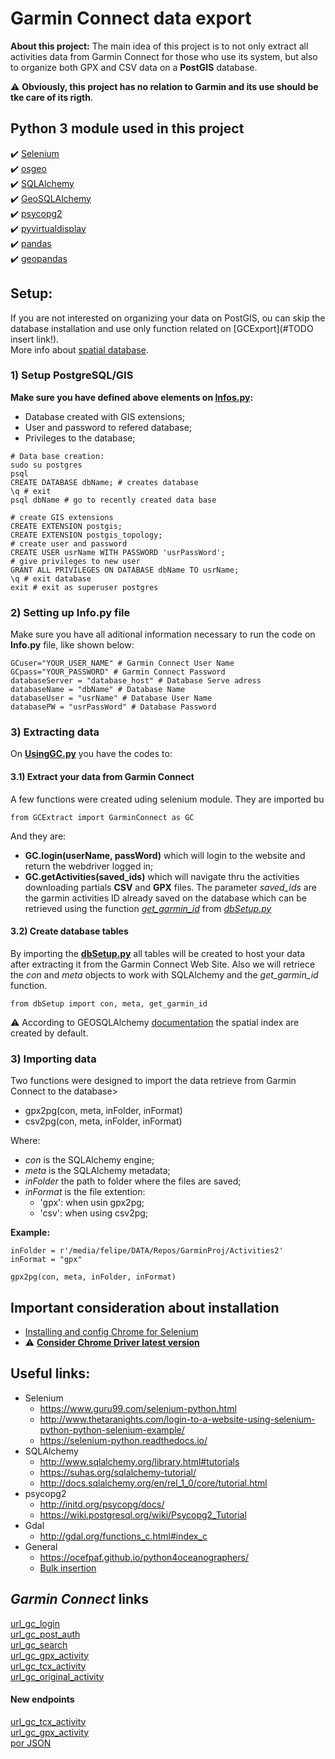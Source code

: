 # Garmin Connect data export
**About this project:** The main idea of this project is to not only extract all activities data from Garmin Connect for those who use its system, but also to organize both GPX and CSV data on a **PostGIS** database. 

:warning: **Obviously, this project has no relation to Garmin and its use should be tke care of its rigth**.

## Python 3 module used in this project
:heavy_check_mark: [Selenium](https://selenium-python.readthedocs.io/)  
:heavy_check_mark: [osgeo](http://gdal.org/python/)  
:heavy_check_mark: [SQLAlchemy](http://www.sqlalchemy.org/)  
:heavy_check_mark: [GeoSQLAlchemy](https://geoalchemy-2.readthedocs.io/en/latest/)  
:heavy_check_mark: [psycopg2](http://initd.org/psycopg/docs/)  
:heavy_check_mark: [pyvirtualdisplay](http://pyvirtualdisplay.readthedocs.io/en/latest/)  
:heavy_check_mark: [pandas](https://readthedocs.org/projects/pandas/)  
:heavy_check_mark: [geopandas](http://geopandas.org/index.html)  

## Setup:
If you are not interested on organizing your data on PostGIS, ou can skip the database installation and use only function related on [GCExport](#TODO insert link!).  
More info about [spatial database](https://postgis.net/).

### 1) Setup PostgreSQL/GIS

**Make sure you have defined above elements on [Infos.py](#2-setting-up-infopy-file):**

* Database created with GIS extensions;
* User and password to refered database;
* Privileges to the database;

```dbSpecifications
# Data base creation:
sudo su postgres
psql
CREATE DATABASE dbName; # creates database
\q # exit
psql dbName # go to recently created data base

# create GIS extensions
CREATE EXTENSION postgis;
CREATE EXTENSION postgis_topology; 
# create user and password
CREATE USER usrName WITH PASSWORD 'usrPassWord'; 
# give privileges to new user
GRANT ALL PRIVILEGES ON DATABASE dbName TO usrName; 
\q # exit database
exit # exit as superuser postgres
```
### 2) Setting up Info.py file
Make sure you have all aditional information necessary to run the code on **Info.py** file, like shown below:
```buildoutcfg
GCuser="YOUR_USER_NAME" # Garmin Connect User Name
GCpass="YOUR_PASSWORD" # Garmin Connect Password
databaseServer = "database_host" # Database Serve adress
databaseName = "dbName" # Database Name
databaseUser = "usrName" # Database User Name
databasePW = "usrPassWord" # Database Password
```

### 3) Extracting data
On **[UsingGC.py](https://github.com/FelipeSBarros/GarminDataExport/blob/refactorFunction/UsingGC.py)** you have the codes to:

#### 3.1) Extract your data from Garmin Connect
A few functions were created uding selenium module.
 They are imported bu
```
from GCExtract import GarminConnect as GC
```
And they are:  

- **GC.login(userName, passWord)** which will login to the website and return the webdriver logged in;  
- **GC.getActivities(saved_ids)** which will navigate thru the activities downloading partials **CSV** and **GPX** files. The parameter *saved_ids* are the garmin activities ID already saved on the database which can be retrieved using the function *[get_garmin_id](https://github.com/FelipeSBarros/GarminDataExport/blob/refactorFunction/dbSetup.py#L203)* from *[dbSetup.py](#32-creating-database-tables)*

#### 3.2) Create database tables
By importing the **[dbSetup.py](https://github.com/FelipeSBarros/GarminDataExport/blob/refactorFunction/dbSetup.py)** all tables will be created to host your data after extracting it from the Garmin Connect Web Site.
Also we will retriece the *con* and *meta* objects to work with SQLAlchemy and the *get_garmin_id* function.
```dbSetup
from dbSetup import con, meta, get_garmin_id
```
:warning: According to GEOSQLAlchemy [documentation](https://geoalchemy-2.readthedocs.io/en/0.2.6/types.html) the spatial index are created by default. 

### 3) Importing data
Two functions were designed to import the data retrieve from Garmin Connect to the database>

- gpx2pg(con, meta, inFolder, inFormat)
- csv2pg(con, meta, inFolder, inFormat)  

Where: 

* *con* is the SQLAlchemy engine;
* *meta* is the SQLAlchemy metadata;
* *inFolder* the path to folder where the files are saved;
* *inFormat* is the file extention:
   * 'gpx': when usin gpx2pg;
   * 'csv': when using csv2pg;

**Example:**
```
inFolder = r'/media/felipe/DATA/Repos/GarminProj/Activities2'
inFormat = "gpx"

gpx2pg(con, meta, inFolder, inFormat)
```
  
## Important consideration about installation  
* [Installing and config Chrome for Selenium](https://christopher.su/2015/selenium-chromedriver-ubuntu/)  
* :warning: **[Consider Chrome Driver latest version](https://chromedriver.storage.googleapis.com/2.40/chromedriver_linux64.zip)**  

## Useful links:
* Selenium  
  * https://www.guru99.com/selenium-python.html  
  * http://www.thetaranights.com/login-to-a-website-using-selenium-python-python-selenium-example/  
  * https://selenium-python.readthedocs.io/
* SQLAlchemy  
  * http://www.sqlalchemy.org/library.html#tutorials
  * https://suhas.org/sqlalchemy-tutorial/
  * http://docs.sqlalchemy.org/en/rel_1_0/core/tutorial.html  
* psycopg2
  * http://initd.org/psycopg/docs/
  * https://wiki.postgresql.org/wiki/Psycopg2_Tutorial  
* Gdal  
  * http://gdal.org/functions_c.html#index_c  
* General 
  * https://ocefpaf.github.io/python4oceanographers/
  * [Bulk insertion](https://stackoverflow.com/questions/31997859/bulk-insert-a-pandas-dataframe-using-sqlalchemy)

## *Garmin Connect* links

[url_gc_login](https://sso.garmin.com/sso/login?service=https%3A%2F%2Fconnect.garmin.com%2Fpost-auth%2Flogin&webhost=olaxpw-connect04&source=https%3A%2F%2Fconnect.garmin.com%2Fen-US%2Fsignin&redirectAfterAccountLoginUrl=https%3A%2F%2Fconnect.garmin.com%2Fpost-auth%2Flogin&redirectAfterAccountCreationUrl=https%3A%2F%2Fconnect.garmin.com%2Fpost-auth%2Flogin&gauthHost=https%3A%2F%2Fsso.garmin.com%2Fsso&locale=en_US&id=gauth-widget&cssUrl=https%3A%2F%2Fstatic.garmincdn.com%2Fcom.garmin.connect%2Fui%2Fcss%2Fgauth-custom-v1.1-min.css&clientId=GarminConnect&rememberMeShown=true&rememberMeChecked=false&createAccountShown=true&openCreateAccount=false&usernameShown=false&displayNameShown=false&consumeServiceTicket=false&initialFocus=true&embedWidget=false&generateExtraServiceTicket=false)  
[url_gc_post_auth](https://connect.garmin.com/post-auth/login?)  
[url_gc_search](http://connect.garmin.com/proxy/activity-search-service-1.0/json/activities?)  
[url_gc_gpx_activity](http://connect.garmin.com/proxy/activity-service-1.1/gpx/activity/)  
[url_gc_tcx_activity](http://connect.garmin.com/proxy/activity-service-1.1/tcx/activity/)  
[url_gc_original_activity](http://connect.garmin.com/proxy/download-service/files/activity/)  

#### New endpoints
[url_gc_tcx_activity](https://connect.garmin.com/modern/proxy/download-service/export/tcx/activity/)  
[url_gc_gpx_activity](https://connect.garmin.com/modern/proxy/download-service/export/gpx/activity/)  
[por JSON](https://connect.garmin.com/proxy/activity-search-service-1.0/json/activities?)